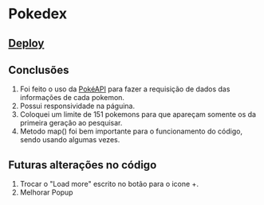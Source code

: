 # Pokedex

## [Deploy](https://felipebrenno0.github.io/Pokedex/)

## Conclusões
1. Foi feito o uso da [PokéAPI](https://pokeapi.co/)  para fazer a requisição de dados das informações de cada pokemon.
2. Possui responsividade na páguina.
3. Coloquei um limite de 151 pokemons para que apareçam somente os da primeira geração ao pesquisar.
4. Metodo map() foi bem importante para o funcionamento do código, sendo usando algumas vezes.

## Futuras alterações no código 
1. Trocar o "Load more" escrito no botão para o icone +. 
2. Melhorar Popup
